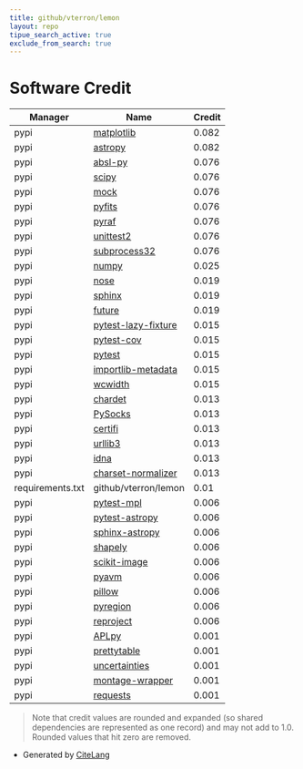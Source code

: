 ```yaml
---
title: github/vterron/lemon
layout: repo
tipue_search_active: true
exclude_from_search: true
---
```

# Software Credit

|Manager|Name|Credit|
|-------|----|------|
|pypi|[matplotlib](https://matplotlib.org)|0.082|
|pypi|[astropy](https://pypi.org/project/astropy)|0.082|
|pypi|[absl-py](https://github.com/abseil/abseil-py)|0.076|
|pypi|[scipy](https://www.scipy.org)|0.076|
|pypi|[mock](http://mock.readthedocs.org/en/latest/)|0.076|
|pypi|[pyfits](http://pyfits.readthedocs.io/en/latest/)|0.076|
|pypi|[pyraf](https://iraf-community.github.io/pyraf.html)|0.076|
|pypi|[unittest2](http://pypi.python.org/pypi/unittest2)|0.076|
|pypi|[subprocess32](https://github.com/google/python-subprocess32)|0.076|
|pypi|[numpy](https://pypi.org/project/numpy)|0.025|
|pypi|[nose](https://pypi.org/project/nose)|0.019|
|pypi|[sphinx](https://pypi.org/project/sphinx)|0.019|
|pypi|[future](https://pypi.org/project/future)|0.019|
|pypi|[pytest-lazy-fixture](https://pypi.org/project/pytest-lazy-fixture)|0.015|
|pypi|[pytest-cov](https://pypi.org/project/pytest-cov)|0.015|
|pypi|[pytest](https://pypi.org/project/pytest)|0.015|
|pypi|[importlib-metadata](https://pypi.org/project/importlib-metadata)|0.015|
|pypi|[wcwidth](https://pypi.org/project/wcwidth)|0.015|
|pypi|[chardet](https://pypi.org/project/chardet)|0.013|
|pypi|[PySocks](https://pypi.org/project/PySocks)|0.013|
|pypi|[certifi](https://pypi.org/project/certifi)|0.013|
|pypi|[urllib3](https://pypi.org/project/urllib3)|0.013|
|pypi|[idna](https://pypi.org/project/idna)|0.013|
|pypi|[charset-normalizer](https://pypi.org/project/charset-normalizer)|0.013|
|requirements.txt|github/vterron/lemon|0.01|
|pypi|[pytest-mpl](https://github.com/matplotlib/pytest-mpl)|0.006|
|pypi|[pytest-astropy](https://github.com/astropy/pytest-astropy)|0.006|
|pypi|[sphinx-astropy](https://pypi.org/project/sphinx-astropy)|0.006|
|pypi|[shapely](https://pypi.org/project/shapely)|0.006|
|pypi|[scikit-image](https://pypi.org/project/scikit-image)|0.006|
|pypi|[pyavm](https://pypi.org/project/pyavm)|0.006|
|pypi|[pillow](https://pypi.org/project/pillow)|0.006|
|pypi|[pyregion](https://pypi.org/project/pyregion)|0.006|
|pypi|[reproject](https://pypi.org/project/reproject)|0.006|
|pypi|[APLpy](http://aplpy.github.io)|0.001|
|pypi|[prettytable](https://github.com/jazzband/prettytable)|0.001|
|pypi|[uncertainties](http://uncertainties-python-package.readthedocs.io/)|0.001|
|pypi|[montage-wrapper](http://astropy.org/montage-wrapper/)|0.001|
|pypi|[requests](https://requests.readthedocs.io)|0.001|


> Note that credit values are rounded and expanded (so shared dependencies are represented as one record) and may not add to 1.0. Rounded values that hit zero are removed.


- Generated by [CiteLang](https://github.com/vsoch/citelang)

